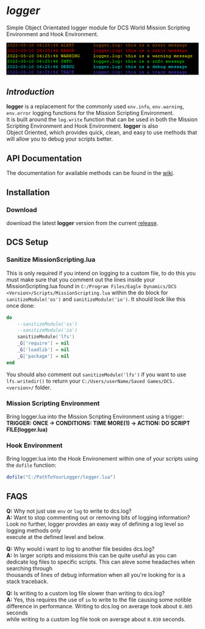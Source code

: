 # ***logger***
Simple Object Orientated logger module for DCS World Mission Scripting Environment and Hook Environment.

![log](images/log.png)

## ***Introduction***
**logger** is a replacement for the commonly used `env.info`, `env.warning`, `env.error` logging functions for the Mission Scripting Environment.  
It is built around the `log.write` function that can be used in both the Mission Scripting Environment and Hook Environment. **logger** is also  
Object Oriented, which provides quick, clean, and easy to use methods that will allow you to debug your scripts better.

## **API Documentation**
The documentation for available methods can be found in the [wiki](https://github.com/Wizxrd/DCSLogger/wiki).

## **Installation**
### **Download**
download the latest **logger** version from the current [release]().

##  **DCS Setup**
### **Sanitize MissionScripting.lua**
This is only required if you intend on logging to a custom file, to do this you must make sure that you comment out the lines inside your  
MissionScripting.lua found in `C:/Program Files/Eagle Dynamics/DCS <Version>/Scripts/MissionScripting.lua` within the do block for  
`sanitizeModule('os')` and `sanitizeModule('io')`. It should look like this once done:
```lua
do
	--sanitizeModule('os')
	--sanitizeModule('io')
    sanitizeModule('lfs')
	_G['require'] = nil
	_G['loadlib'] = nil
	_G['package'] = nil
end
```
You should also comment out `sanitizeModule('lfs')` if you want to use `lfs.writedir()` to return your `C:/Users/userName/Saved Games/DCS.<version>/` folder.

### **Mission Scripting Environment** 
Bring logger.lua into the Mission Scripting Environment using a trigger:  
**TRIGGER: ONCE -> CONDITIONS: TIME MORE(1) -> ACTION: DO SCRIPT FILE(logger.lua)**  
### **Hook Environment**
Bring logger.lua into the Hook Environement within one of your scripts using the `dofile` function:
```lua
dofile("C:/PathToYourLogger/logger.lua")
```

## **FAQS**
**Q:** Why not just use `env` or `log` to write to dcs.log?  
**A:** Want to stop commenting out or removing bits of logging information? Look no further, logger provides an easy way of defining a log level so logging methods only  
execute at the defined level and below.

**Q:** Why would i want to log to another file besides dcs.log?  
**A:** In larger scripts and missions this can be quite useful as you can dedicate log files to specific scripts. This can aleve some headaches when searching through  
thousands of lines of debug information when all you're looking for is a stack traceback.

**Q:** Is writing to a custom log file slower than writing to dcs.log?  
**A:** Yes, this requires the use of `io` to write to the file causing some notible difference in performance. Writing to dcs.log on average took about `0.005` seconds  
while writing to a custom log file took on average about `0.030` seconds.
